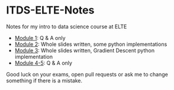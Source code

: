 # ITDS-ELTE-Notes
Notes for my intro to data science course at ELTE

- [Module 1](module_1.md): Q & A only
- [Module 2](module_2.ipynb): Whole slides written, some python implementations
- [Module 3](module_3.ipynb): Whole slides written, Gradient Descent python implementation
- [Module 4-5](module_4-5.md): Q & A only

Good luck on your exams, open pull requests or ask me to change something if there is a mistake.